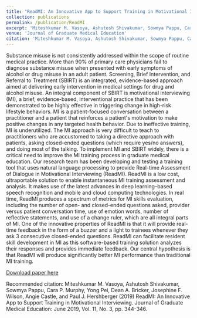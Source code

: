 ```yaml
---
title: "ReadMI: An Innovative App to Support Training in Motivational Interviewing"
collection: publications
permalink: /publication/ReadMI
excerpt: 'Miteshkumar M. Vasoya, Ashutosh Shivakumar, Sowmya Pappu, Cara P. Murphy, Yong Pei, Dean A. Bricker, Josephine F. Wilson, Angie Castle, and Paul J. Hershberger (2019) ReadMI: An Innovative App to Support Training in Motivational Interviewing. Journal of Graduate Medical Education: June 2019, Vol. 11, No. 3, pp. 344-346.'
venue: 'Journal of Graduate Medical Education'
citation: 'Miteshkumar M. Vasoya, Ashutosh Shivakumar, Sowmya Pappu, Cara P. Murphy, Yong Pei, Dean A. Bricker, Josephine F. Wilson, Angie Castle, and Paul J. Hershberger (2019) ReadMI: An Innovative App to Support Training in Motivational Interviewing. Journal of Graduate Medical Education: June 2019, Vol. 11, No. 3, pp. 344-346.'
---
```

Substance misuse is not consistently addressed within the scope of routine medical practice. More than 90% of primary care physicians fail to diagnose substance misuse when presented with early symptoms of alcohol or drug misuse in an adult patient. Screening, Brief Intervention, and Referral to Treatment (SBIRT) is an integrated, evidence-based approach aimed at delivering early intervention in medical settings for drug and alcohol misuse. An integral component of SBIRT is motivational interviewing (MI), a brief, evidence-based, interventional practice that has been demonstrated to be highly effective in triggering change in high-risk lifestyle behaviors. MI is a patient-focused conversation between a practitioner and a patient that reinforces a patient's motivation to make positive changes in any targeted health behavior. Due to ineffective training, MI is underutilized. The MI approach is very difficult to teach to practitioners who are accustomed to taking a directive approach with patients, asking closed-ended questions (which require yes/no answers), and doing most of the talking. To implement MI and SBIRT widely, there is a critical need to improve the MI training process in graduate medical education.
Our research team has been developing and testing a training tool that uses natural language processing to provide Real-time Assessment of Dialogue in Motivational Interviewing (ReadMI). ReadMI is a low cost, ultraportable solution to enable instantaneous MI training assessment and analysis. It makes use of the latest advances in deep learning–based speech recognition and mobile and cloud computing technologies. In real time, ReadMI produces a spectrum of metrics for MI skills evaluation, including the number of open- and closed-ended questions asked, provider versus patient conversation time, use of emotion words, number of reflective statements, and use of a change ruler, which are all integral parts of MI. One of the innovative properties of ReadMI is that it will provide real-time feedback in the form of a buzzer and a light to trainees whenever they ask 3 consecutive closed-ended questions. ReadMI can facilitate resident skill development in MI as this software-based training solution analyzes their responses and provides immediate feedback. Our central hypothesis is that ReadMI will produce significantly better MI performance than traditional MI training.

[Download paper here](https://www.jgme.org/doi/pdf/10.4300/JGME-D-18-00839.1)

Recommended citation: Miteshkumar M. Vasoya, Ashutosh Shivakumar, Sowmya Pappu, Cara P. Murphy, Yong Pei, Dean A. Bricker, Josephine F. Wilson, Angie Castle, and Paul J. Hershberger (2019) ReadMI: An Innovative App to Support Training in Motivational Interviewing. Journal of Graduate Medical Education: June 2019, Vol. 11, No. 3, pp. 344-346.
